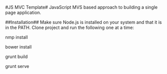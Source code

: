#JS MVC Template#
JavaScript MVS based approach to building a single page application.

##Installation##
Make sure Node.js is installed on your system and that it is in the PATH. Clone project and run the following one at a time:

nmp install

bower install

grunt build

grunt serve
